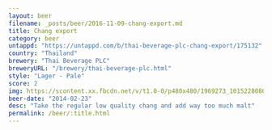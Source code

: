 ```yaml
---
layout: beer
filename: _posts/beer/2016-11-09-chang-export.md
title: Chang export
category: beer
untappd: "https://untappd.com/b/thai-beverage-plc-chang-export/175132"
country: "Thailand"
brewery: "Thai Beverage PLC"
breweryURL: "/brewery/thai-beverage-plc.html"
style: "Lager - Pale"
score: 2
img: https://scontent.xx.fbcdn.net/v/t1.0-0/p480x480/1969273_10152280801073745_1139224814_n.jpg?oh=f5c5599be551a87037a182ea600a2cae&oe=59CB81E5
beer-date: "2014-02-23"
desc: "Take the regular low quality chang and add way too much malt"
permalink: /beer/:title.html
---
```

